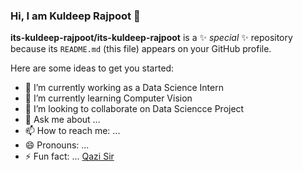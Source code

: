 ### Hi, I am Kuldeep Rajpoot 👋


**its-kuldeep-rajpoot/its-kuldeep-rajpoot** is a ✨ _special_ ✨ repository because its `README.md` (this file) appears on your GitHub profile.

Here are some ideas to get you started:

- 🔭 I’m currently working as a Data Science Intern
- 🌱 I’m currently learning Computer Vision
- 👯 I’m looking to collaborate on Data Sciencce Project
- 💬 Ask me about ...
- 📫 How to reach me: ...
- 😄 Pronouns: ...
- ⚡ Fun fact: ...
[Qazi Sir](https://www.linkedin.com/in/kuldeeprajpoot/)
